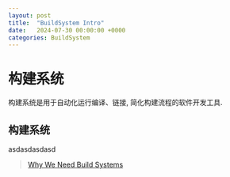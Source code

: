 ```yaml
---
layout: post
title:  "BuildSystem Intro"
date:   2024-07-30 00:00:00 +0000
categories: BuildSystem
---
```


# 构建系统

构建系统是用于自动化运行编译、链接, 简化构建流程的软件开发工具.

## 构建系统
asdasdasdasd

> [Why We Need Build Systems](https://blog.feabhas.com/2021/06/why-we-need-build-systems/)